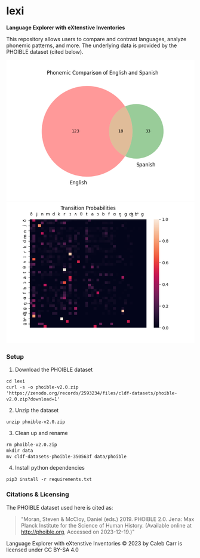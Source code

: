 # lexi
**Language Explorer with eXtenstive Inventories**

This repository allows users to compare and contrast languages, analyze phonemic patterns, and more. The underlying data is provided by the PHOIBLE dataset (cited below). 

![Phonemic Comparison of English and Spanish](https://github.com/calebmcarr/lexi/blob/main/data/images/eng_esp_comp.png) ![Transition Probabilities of Bigrams in The Declaration of Independence](https://github.com/calebmcarr/lexi/blob/main/data/images/transitionProbs.png)

### Setup

1. Download the PHOIBLE dataset

```
cd lexi
curl -s -o phoible-v2.0.zip 'https://zenodo.org/records/2593234/files/cldf-datasets/phoible-v2.0.zip?download=1'
```

2. Unzip the dataset

```
unzip phoible-v2.0.zip
```

3. Clean up and rename

```
rm phoible-v2.0.zip
mkdir data
mv cldf-datasets-phoible-350563f data/phoible
```

4. Install python dependencies

```
pip3 install -r requirements.txt
```

### Citations & Licensing

The PHOIBLE dataset used here is cited as:

> "Moran, Steven & McCloy, Daniel (eds.) 2019.
PHOIBLE 2.0.
Jena: Max Planck Institute for the Science of Human History.
(Available online at http://phoible.org, Accessed on 2023-12-19.)"

Language Explorer with eXtenstive Inventories © 2023 by Caleb Carr is licensed under CC BY-SA 4.0 
